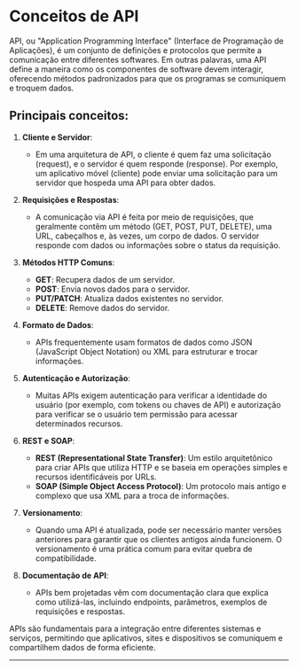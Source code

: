 # Conceitos de API

API, ou "Application Programming Interface" (Interface de Programação de Aplicações), é um conjunto de definições e protocolos que permite a comunicação entre diferentes softwares. Em outras palavras, uma API define a maneira como os componentes de software devem interagir, oferecendo métodos padronizados para que os programas se comuniquem e troquem dados.

## Principais conceitos:

1. **Cliente e Servidor**:
   - Em uma arquitetura de API, o cliente é quem faz uma solicitação (request), e o servidor é quem responde (response). Por exemplo, um aplicativo móvel (cliente) pode enviar uma solicitação para um servidor que hospeda uma API para obter dados.

2. **Requisições e Respostas**:
   - A comunicação via API é feita por meio de requisições, que geralmente contêm um método (GET, POST, PUT, DELETE), uma URL, cabeçalhos e, às vezes, um corpo de dados. O servidor responde com dados ou informações sobre o status da requisição.

3. **Métodos HTTP Comuns**:
   - **GET**: Recupera dados de um servidor.
   - **POST**: Envia novos dados para o servidor.
   - **PUT/PATCH**: Atualiza dados existentes no servidor.
   - **DELETE**: Remove dados do servidor.

4. **Formato de Dados**:
   - APIs frequentemente usam formatos de dados como JSON (JavaScript Object Notation) ou XML para estruturar e trocar informações.

5. **Autenticação e Autorização**:
   - Muitas APIs exigem autenticação para verificar a identidade do usuário (por exemplo, com tokens ou chaves de API) e autorização para verificar se o usuário tem permissão para acessar determinados recursos.

6. **REST e SOAP**:
   - **REST (Representational State Transfer)**: Um estilo arquitetônico para criar APIs que utiliza HTTP e se baseia em operações simples e recursos identificáveis por URLs.
   - **SOAP (Simple Object Access Protocol)**: Um protocolo mais antigo e complexo que usa XML para a troca de informações.

7. **Versionamento**:
   - Quando uma API é atualizada, pode ser necessário manter versões anteriores para garantir que os clientes antigos ainda funcionem. O versionamento é uma prática comum para evitar quebra de compatibilidade.

8. **Documentação de API**:
   - APIs bem projetadas vêm com documentação clara que explica como utilizá-las, incluindo endpoints, parâmetros, exemplos de requisições e respostas.

APIs são fundamentais para a integração entre diferentes sistemas e serviços, permitindo que aplicativos, sites e dispositivos se comuniquem e compartilhem dados de forma eficiente.

---